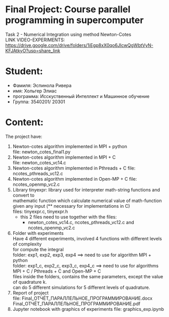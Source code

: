 # Final Project: Course parallel programming in supercomputer

Task 2 - Numerical Integration using method Newton-Cotes  
LINK VIDEO-EXPERIMENTS:   
https://drive.google.com/drive/folders/1iEgp8xX0qo6JIcwQgWbtVyN-KFJAtkyO?usp=share_link  

Student: 
==========
* Фамиля: Эспинола Ривера
* имя: Хольгер Элиас
* программа: Исскуственный Интеллект и Машинное обучение
* Группа: 3540201/ 20301

Content: 
=========

The project have:

1. Newton-cotes algorithm implemented in MPI + python  
   file: newton_cotes_final1.py  
2. Newton-cotes algorithm implemented in MPI + C  
   file: newton_cotes_vc14.c  
3. Newton-cotes algorithm implemented in Pthreads + C
   file: ncotes_pthreads_vc12.c
4. Newton-cotes algorithm implemented in Open-MP + C
   file: ncotes_openmp_vc2.c
5. Library tinyexpr: library used for interpreter math-string functions and convert to   
   mathematic function which calculate numerical value of math-function given any input 
   (** necessary for implementations in C)  
   files: tinyexpr.c, tinyexpr.h  
   * this 2 files need to use together with the files:
      - newton_cotes_vc14.c, ncotes_pthreads_vc12.c and ncotes_openmp_vc2.c
6. Folder with experiments  
   Have 4 different experiments, involved 4 functions with different levels of complexity  
   for compute the integral  
   folder: exp1, exp2, exp3, exp4 ==> need to use for algorithm MPI + python  
   folder: exp1_c, exp2_c, exp3_c, exp4_c ==> need to use for algorithms MPI + C / Pthreads + C and Open-MP + C  
   files inside the folders, contains the same parameters, except the value of quadrature k.  
   can do 5 different simulations for 5 different levels of quadrature.  
7. Report of project  
   file: Final_ОТЧЁТ_ПАРАЛЛЕЛЬНОЕ_ПРОГРАММИРОВАНИЕ.docx  
         Final_ОТЧЁТ_ПАРАЛЛЕЛЬНОЕ_ПРОГРАММИРОВАНИЕ.pdf
8. Jupyter notebook with graphics of experiments
   file: graphics_exp.ipynb
   

